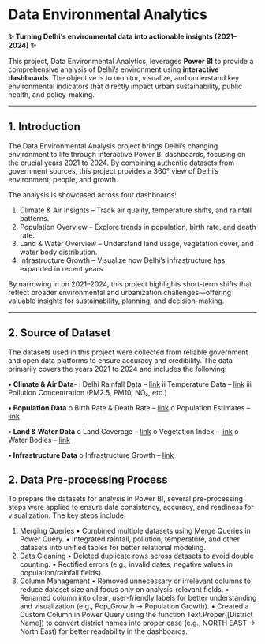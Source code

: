 # Data Environmental Analytics
**✨ Turning Delhi’s environmental data into actionable insights (2021–2024) ✨**
                  
This project, Data Environmental Analytics, leverages **Power BI** to provide a comprehensive analysis of Delhi’s environment using **interactive dashboards**. The objective is to monitor, visualize, and understand key environmental indicators that directly impact urban sustainability, public health, and policy-making.

---

## 1.	Introduction
The Data Environmental Analysis project brings Delhi’s changing environment to life through interactive Power BI dashboards, focusing on the crucial years 2021 to 2024. By combining authentic datasets from government sources, this project provides a 360° view of Delhi’s environment, people, and growth.

The analysis is showcased across four dashboards:
1.	Climate & Air Insights – Track air quality, temperature shifts, and rainfall patterns.
2.	Population Overview – Explore trends in population, birth rate, and death rate.
3.	Land & Water Overview – Understand land usage, vegetation cover, and water body distribution.
4.	Infrastructure Growth – Visualize how Delhi’s infrastructure has expanded in recent years.

By narrowing in on 2021–2024, this project highlights short-term shifts that reflect broader environmental and urbanization challenges—offering valuable insights for sustainability, planning, and decision-making.

---

## 2. Source of Dataset
The datasets used in this project were collected from reliable government and open data platforms to ensure accuracy and credibility. The data primarily covers the years 2021 to 2024 and includes the following:

**•	Climate & Air Data**-
i	Delhi Rainfall Data – [link](https://www.iari.res.in/bms/daily-weather/)
ii	Temperature Data – [link](https://data.opencity.in/dataset/daily-temperature-70-years-data-for-major-indian-cities)
iii	Pollution Concentration (PM2.5, PM10, NO₂, etc.) 

**•	Population Data**
o	Birth Rate & Death Rate – [link](https://des.delhi.gov.in/sites/default/files/inline-files/annual_report_2023.pdf)
o	Population Estimates – [link](https://statisticstimes.com/demographics/india/delhi-population.php)

**•	Land & Water Data**
o	Land Coverage – [link](https://en.wikipedia.org/wiki/List_of_districts_of_Delhi)
o	Vegetation Index – [link](https://forest.delhi.gov.in/forest/recorded-forest)
o	Water Bodies – [link](https://www.data.gov.in/resource/state-wise-data-first-census-water-bodies-delhi)

**•	Infrastructure Data**
o	Infrastructure Growth – [link](https://delhiplanning.delhi.gov.in/sites/default/files/Planning/economic_survey_of_delhi_2023-24_english.pdf)



## 2.	Data Pre-processing Process
To prepare the datasets for analysis in Power BI, several pre-processing steps were applied to ensure data consistency, accuracy, and readiness for visualization. The key steps include:
1. Merging Queries
•	Combined multiple datasets using Merge Queries in Power Query.
•	Integrated rainfall, pollution, temperature, and other datasets into unified tables for better relational modeling.
2. Data Cleaning
•	Deleted duplicate rows across datasets to avoid double counting.
•	Rectified errors (e.g., invalid dates, negative values in population/rainfall fields).
3. Column Management
•	Removed unnecessary or irrelevant columns to reduce dataset size and focus only on analysis-relevant fields.
•	Renamed column into clear, user-friendly labels for better understanding and visualization (e.g., Pop_Growth → Population Growth).
•	Created a Custom Column in Power Query using the function Text.Proper([District Name]) to convert district names into proper case (e.g., NORTH EAST → North East) for better readability in the dashboards.
